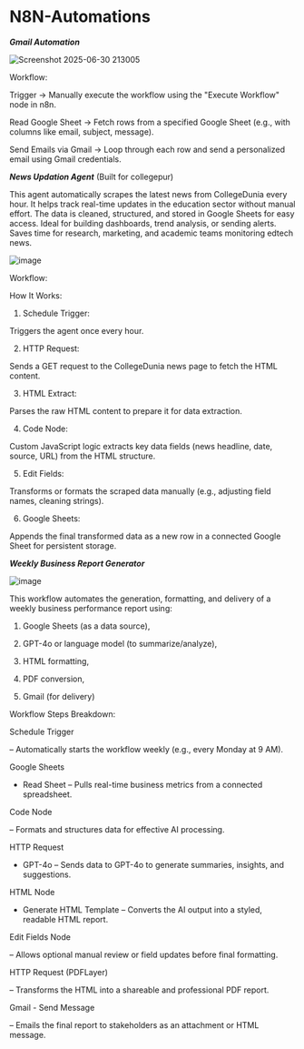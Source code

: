 # N8N-Automations


***Gmail Automation***

![Screenshot 2025-06-30 213005](https://github.com/user-attachments/assets/c1c83030-2ae6-4013-9304-c3a7db835b12)

Workflow:

Trigger
→ Manually execute the workflow using the "Execute Workflow" node in n8n.

Read Google Sheet
→ Fetch rows from a specified Google Sheet (e.g., with columns like email, subject, message).

Send Emails via Gmail
→ Loop through each row and send a personalized email using Gmail credentials.






***News Updation Agent***
(Built for collegepur)


This agent automatically scrapes the latest news from CollegeDunia every hour.
It helps track real-time updates in the education sector without manual effort.
The data is cleaned, structured, and stored in Google Sheets for easy access.
Ideal for building dashboards, trend analysis, or sending alerts.
Saves time for research, marketing, and academic teams monitoring edtech news.


![image](https://github.com/user-attachments/assets/16447e06-0b6d-4e3b-a5d6-71bd3c06cb40)


Workflow:

How It Works:
1) Schedule Trigger:

Triggers the agent once every hour.

2) HTTP Request:

Sends a GET request to the CollegeDunia news page to fetch the HTML content.

3) HTML Extract:

Parses the raw HTML content to prepare it for data extraction.

4) Code Node:

Custom JavaScript logic extracts key data fields (news headline, date, source, URL) from the HTML structure.

5) Edit Fields:

Transforms or formats the scraped data manually (e.g., adjusting field names, cleaning strings).

6) Google Sheets:

Appends the final transformed data as a new row in a connected Google Sheet for persistent storage.










***Weekly Business Report Generator***






![image](https://github.com/user-attachments/assets/7722d878-0a0b-4481-8e98-a1f1c0ec252f)




This workflow automates the generation, formatting, and delivery of a weekly business performance report using:

1) Google Sheets (as a data source),

2) GPT-4o or language model (to summarize/analyze),

3) HTML formatting,

4) PDF conversion,

5) Gmail (for delivery)

Workflow Steps Breakdown:

Schedule Trigger 

– Automatically starts the workflow weekly (e.g., every Monday at 9 AM).

Google Sheets 

- Read Sheet – Pulls real-time business metrics from a connected spreadsheet.

Code Node 

– Formats and structures data for effective AI processing.

HTTP Request 

- GPT-4o – Sends data to GPT-4o to generate summaries, insights, and suggestions.

HTML Node

- Generate HTML Template – Converts the AI output into a styled, readable HTML report.

Edit Fields Node 

– Allows optional manual review or field updates before final formatting.

HTTP Request (PDFLayer) 

– Transforms the HTML into a shareable and professional PDF report.

Gmail - Send Message

– Emails the final report to stakeholders as an attachment or HTML message.










